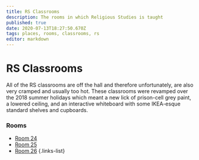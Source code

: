 ```yaml
---
title: RS Classrooms
description: The rooms in which Religious Studies is taught
published: true
date: 2020-07-13T18:27:50.670Z
tags: places, rooms, classrooms, rs
editor: markdown
---
```


# RS Classrooms
All of the RS classrooms are off the hall and therefore unfortunately, are also very cramped and usually too hot. These classrooms were revamped over the 2018 summer holidays which meant a new lick of prison-cell grey paint, a lowered ceiling, and an interactive whiteboard with some IKEA-esque standard shelves and cupboards.

### Rooms

- [Room 24](/groups/rooms/rs/24)
- [Room 25](/groups/rooms/rs/25)
- [Room 26](/groups/rooms/rs/26)
{.links-list}